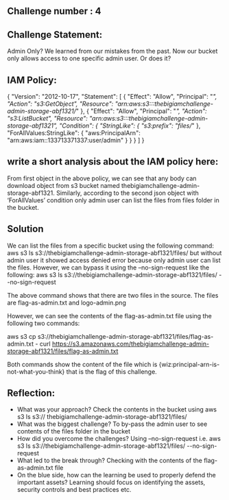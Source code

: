 ## Challenge number : 4

## Challenge Statement:
Admin Only?
We learned from our mistakes from the past. Now our bucket only allows access to one specific admin user. Or does it?

## IAM Policy:

{
    "Version": "2012-10-17",
    "Statement": [
        {
            "Effect": "Allow",
            "Principal": "*",
            "Action": "s3:GetObject",
            "Resource": "arn:aws:s3:::thebigiamchallenge-admin-storage-abf1321/*"
        },
        {
            "Effect": "Allow",
            "Principal": "*",
            "Action": "s3:ListBucket",
            "Resource": "arn:aws:s3:::thebigiamchallenge-admin-storage-abf1321",
            "Condition": {
                "StringLike": {
                    "s3:prefix": "files/*"
                },
                "ForAllValues:StringLike": {
                    "aws:PrincipalArn": "arn:aws:iam::133713371337:user/admin"
                }
            }
        }
    ]
}

## write a short analysis about the IAM policy here:
From first object in the above policy, we can see that any body can download object from s3 bucket named thebigiamchallenge-admin-storage-abf1321. Similarly, according to the second json object with ‘ForAllValues’ condition only admin user can list the files from files folder in the bucket.

## Solution
We can list the files from a specific bucket using the following command: aws s3 ls s3://thebigiamchallenge-admin-storage-abf1321/files/ but without admin user it showed access denied error because only admin user can list the files. However, we can bypass it using the –no-sign-request like the following:
aws s3 ls s3://thebigiamchallenge-admin-storage-abf1321/files/ --no-sign-request
 
The above command shows that there are two files in the source. The files are flag-as-admin.txt and logo-admin.png

However, we can see the contents of the flag-as-admin.txt file using the following two commands:

aws s3 cp s3://thebigiamchallenge-admin-storage-abf1321/files/flag-as-admin.txt -
curl https://s3.amazonaws.com/thebigiamchallenge-admin-storage-abf1321/files/flag-as-admin.txt

Both commands show the content of the file which is {wiz:principal-arn-is-not-what-you-think} that is the flag of this challenge.
 
## Reflection:
* What was your approach?
  Check the contents in the bucket using aws s3 ls s3:// thebigiamchallenge-admin-storage-abf1321/files/
* What was the biggest challenge? 
  To by-pass the admin user to see contents of the files folder in the bucket
* How did you overcome the challenges?
  Using –no-sign-request i.e. aws s3 ls s3://thebigiamchallenge-admin-storage-abf1321/files/ --no-sign-request
* What led to the break through? 
  Checking with the contents of the flag-as-admin.txt file
* On the blue side, how can the learning be used to properly defend the important assets?
  Learning should focus on identifying the assets, security controls and best practices etc.

 
